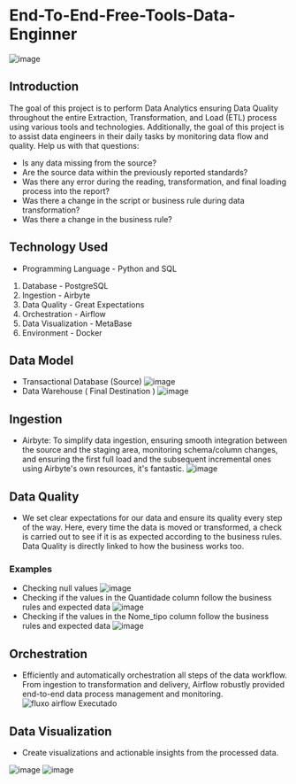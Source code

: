 # End-To-End-Free-Tools-Data-Enginner
![image](https://github.com/LuisGustavoCorrea/End-To-End-Free-Tools-Data-Enginner/assets/18196788/0b3333eb-838b-4843-a113-b05d87b62f90)

## Introduction
The goal of this project is to perform Data Analytics ensuring Data Quality throughout the entire Extraction, Transformation, and Load (ETL) process using various tools and technologies.
Additionally, the goal of this project is to assist data engineers in their daily tasks by monitoring data flow and quality. Help us with that questions:
- Is any data missing from the source?
- Are the source data within the previously reported standards?
- Was there any error during the reading, transformation, and final loading process into the report?
- Was there a change in the script or business rule during data transformation?
- Was there a change in the business rule?

## Technology Used

- Programming Language - Python and SQL

1. Database - PostgreSQL
2. Ingestion - Airbyte
3. Data Quality - Great Expectations
4. Orchestration - Airflow
5. Data Visualization - MetaBase
6. Environment - Docker

## Data Model

 - Transactional Database (Source)
![image](https://github.com/LuisGustavoCorrea/End-To-End-Free-Tools-Data-Enginner/assets/18196788/3715fe70-4662-4f3f-854e-953be0d55fe5)
 - Data Warehouse ( Final Destination )
![image](https://github.com/LuisGustavoCorrea/End-To-End-Free-Tools-Data-Enginner/assets/18196788/c6cda9b3-6118-40b3-be26-a90f289535e5)

## Ingestion

- Airbyte: To simplify data ingestion, ensuring smooth integration between the source and the staging area, monitoring schema/column changes, and ensuring the first full load and the subsequent incremental ones using Airbyte's own resources, it's fantastic.
  ![image](https://github.com/LuisGustavoCorrea/End-To-End-Free-Tools-Data-Enginner/assets/18196788/a9d408fb-5665-49b7-b4f1-58a2def161e3)
## Data Quality
- We set clear expectations for our data and ensure its quality every step of the way.
  Here, every time the data is moved or transformed, a check is carried out to see if it is as expected according to the business rules.
  Data Quality is directly linked to how the business works too.

### Examples
- Checking null values
![image](https://github.com/LuisGustavoCorrea/End-To-End-Free-Tools-Data-Enginner/assets/18196788/2a4ee48f-ea18-4480-8681-747d317e107d)
- Checking if the values in the Quantidade column follow the business rules and expected data
![image](https://github.com/LuisGustavoCorrea/End-To-End-Free-Tools-Data-Enginner/assets/18196788/6a9a8f9f-c4a0-498c-9f16-e4b78a544bcd)
- Checking if the values in the Nome_tipo column follow the business rules and expected data
![image](https://github.com/LuisGustavoCorrea/End-To-End-Free-Tools-Data-Enginner/assets/18196788/bd293d84-19bb-4df4-9a01-1933dbe01f1b)

## Orchestration
- Efficiently and automatically orchestration all steps of the data workflow. From ingestion to transformation and delivery, Airflow robustly provided end-to-end data process management and monitoring.
![fluxo airflow Executado](https://github.com/LuisGustavoCorrea/End-To-End-Free-Tools-Data-Enginner/assets/18196788/71bb12ac-f925-4a3b-9789-6df1973efdbf)

## Data Visualization

- Create visualizations and actionable insights from the processed data.

![image](https://github.com/LuisGustavoCorrea/End-To-End-Free-Tools-Data-Enginner/assets/18196788/de53f8f3-f2a6-4992-88c8-d70b8ec418c9)
![image](https://github.com/LuisGustavoCorrea/End-To-End-Free-Tools-Data-Enginner/assets/18196788/e7baf20e-aa28-4be4-98be-840f923d28d3)

